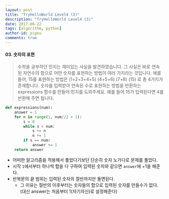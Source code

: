 ```yaml
---
layout: post
title: "TryHelloWorld Level4 (3)"
description: "TryHelloWorld Level4 (3)"
date: 2017-06-22
tags: [algorithm, python]
author-id: pignu
comments: true
---
```


#### 03. 숫자의 표현

> 수학을 공부하던 민지는 재미있는 사실을 발견하였습니다. 그 사실은 바로 연속된 자연수의 합으로 어떤 숫자를 표현하는 방법이 여러 가지라는 것입니다. 예를 들어, 15를 표현하는 방법은
> (1+2+3+4+5)
> (4+5+6)
> (7+8)
> (15)
> 로 총 4가지가 존재합니다. 숫자를 입력받아 연속된 수로 표현하는 방법을 반환하는 expressions 함수를 만들어 민지를 도와주세요. 예를 들어 15가 입력된다면 4를 반환해 주면 됩니다.

```python
def expressions(num):
    answer = 1
    for n in range(1, num//2 + 1):
        s = 0
        while s < num:
            s += n
            n += 1
        if s == num:
            answer += 1
    return answer
```

- 어떠한 알고리즘을 적용해서 풀었다기보단 단순히 숫자 노가다로 문제를 풀었다.
- 시작 `1`에서부터 하나씩 합을 다 구하여 입력된 숫자와 같으면 `answer`에 +1을 해준다.
- 반복문의 끝 범위는 입력된 숫자의 절반까지만 돌면된다.
  - 그 이유는 절반의 이후부터는 숫자들의 합으로 입력된 숫자를 만들수가 없다. (대신 answer는 처음부터 1(자기자신)로 설정해준다)



